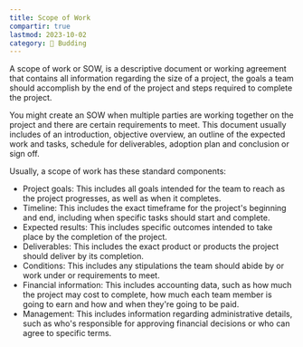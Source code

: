 ```yaml
---
title: Scope of Work
compartir: true
lastmod: 2023-10-02
category: 🌿 Budding
---
```

A scope of work or SOW, is a descriptive document or working agreement that contains all information regarding the size of a project, the goals a team should accomplish by the end of the project and steps required to complete the project.

You might create an SOW when multiple parties are working together on the project and there are certain requirements to meet. This document usually includes of an introduction, objective overview, an outline of the expected work and tasks, schedule for deliverables, adoption plan and conclusion or sign off.

Usually, a scope of work has these standard components:

* Project goals: This includes all goals intended for the team to reach as the project progresses, as well as when it completes.
* Timeline: This includes the exact timeframe for the project's beginning and end, including when specific tasks should start and complete.
* Expected results: This includes specific outcomes intended to take place by the completion of the project.
* Deliverables: This includes the exact product or products the project should deliver by its completion.
* Conditions: This includes any stipulations the team should abide by or work under or requirements to meet.
* Financial information: This includes accounting data, such as how much the project may cost to complete, how much each team member is going to earn and how and when they're going to be paid.
* Management: This includes information regarding administrative details, such as who's responsible for approving financial decisions or who can agree to specific terms.
